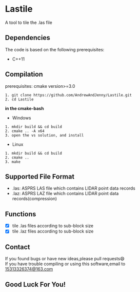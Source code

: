 # Lastile

A tool to tile the .las file

## Dependencies

The code is based on the following prerequisites:
* C++11

##  Compilation
prerequisites: cmake version>=3.0

```
1. git clone https://github.com/AndrewAndJenny/Lastile.git
2. cd Lastile
```

**in the cmake-bash**
* Windows
```
1. mkdir build && cd build
2. cmake .. -A x64
3. open the vs solution, and install
```
* Linux
```
1. mkdir build && cd build
2. cmake ..
3. make
```

## Supported File Format
* .las: ASPRS LAS file which contains LIDAR point data records
* .laz: ASPRS LAZ file which contains LIDAR point data records(compression)

## Functions
- [x] tile .las files according to sub-block size
- [x] tile .laz files according to sub-block size

##  Contact
If you found bugs or have new ideas,please pull requests:smile:   
If you have trouble compiling or using this software,email to 15313326374@163.com

## Good Luck For You!
